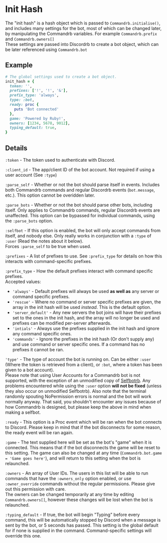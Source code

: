 # Init Hash

The "init hash" is a hash object which is passed to `Commandrb.initialise()`, and includes many settings for the bot, most of which can be changed later, by manipulating the Commandrb variables. For example `Commandrb.prefix` and `Commandrb.owners[]` <br />
These settings are passed into Discordrb to create a bot object, which can be later referenced using `Commandrb.bot`

## Example
```ruby
# The global settings used to create a bot object.
init_hash = {
  token: '',
  prefixes: ['!', '!', '&'],
  prefix_type: 'always',
  type: :bot,
  ready: proc {
    puts 'Bot connected'
  },
  game: 'Powered by Ruby!',
  owners: [1234, 5678, 9012],
  typing_default: true,
}
```


## Details
`:token` - The token used to authenticate with Discord.

`:client_id` - The app/client ID of the bot account. Not required if using a user account (See `:type`)

`:parse_self` - Whether or not the bot should parse itself in events. Includes both Commandrb commands and regular Discordrb events (`bot.message`, etc.). This option cannot be overidden later.

`:parse_bots` - Whether or not the bot should parse other bots, including itself. Only applies to Commandrb commands, regular Discordrb events are unaffected. This option can be bypassed for individual commands, using the `:parse_bots` option.

`:selfbot` - If this option is enabled, the bot will only accept commands from itself, and nobody else. Only really works in conjunction with a `:type` of `:user` (Read the notes about it below).<br>
Forces `:parse_self` to be true when used.

`:prefixes` - A list of prefixes to use. See `:prefix_type` for details on how this interacts with command-specific prefixes.

`:prefix_type` - How the default prefixes interact with command specific prefixes.<br>
Accepted values:
- `'always'` - Default prefixes will always be used **as well as** any server or command specific prefixes.
- `'rescue'` - Where no command or server specific prefixes are given, the array in the init hash will be used *instead*. This is the default option.
- `'server_default'` - Any new servers the bot joins will have their prefixes set to the ones in the init hash, and the array will no longer be used and prefixes can be modified per-server afterwards.
- `'intials'` - Always use the prefixes supplied in the init hash and ignore any command specific ones. <br>
- `'commands'` - Ignore the prefixes in the init hash (Or don't supply any) and use command or server specific ones. If a command has no prefixes it cannot be ran. <br>

`'type'` - The type of account the bot is running on. Can be either `:user` (Where the token is retrieved from a client), or `:bot`, where a token has been given to a bot account).<br>Please note that using User Accounts for a Commandrb bot is not supported, with the exception of an unmodified copy of [Selfbotrb](https://github.com/Seriell/selfbotrb). Any problems encountered while using the `:user` option **will not be fixed** (unless they also occur on unmodified Selfbotrb). Also note that the terminal randomly spouting NoPermission errors is normal and the bot will work normally anyway. That said, you shouldn't encounter any issues because of how Commandrb is designed, but please keep the above in mind when making a selfbot.

`:ready` - This option is a Proc event which will be ran when the bot connects to Discord. Please keep in mind that if the bot disconnects for some reason, the ready event will be ran again.

`:game` - The text supplied here will be set as the bot's "game" when it is connected. This means that if the bot disconnects the game will be reset to this setting. The game can also be changed at any time (`Commandrb.bot.game = 'Game goes here'`), and will return to this setting when the bot is relaunched.

`:owners` - An array of User IDs. The users in this list will be able to run commands that have the `:owners_only` option enabled, or use `:owner_override` commands without the regular permissions. Please give out this permission with care.<br>
The owners can be changed temporarily at any time by editing `Commandrb.owners[]`, however these changes will be lost when the bot is relaunched.

`:typing_default` - If true, the bot will begin "Typing" before every command, this will be automatically stopped by Discord when a message is sent by the bot, or 5 seconds has passed. This setting is the global default for if none is supplied in the command. Command-specific settings will override this one.
